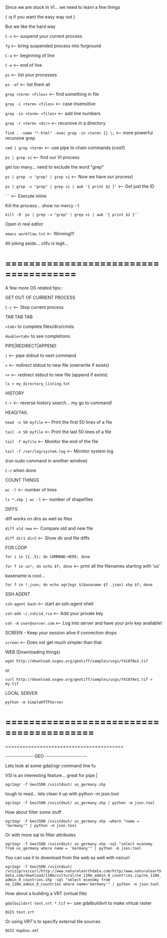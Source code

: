 Since we are stuck in VI... we need to learn a few things

( :q if you want the easy way out )

But we like the hard way

`C-z`     <-- suspend your current process

`fg`      <-- bring suspended process into forground

`C-a`     <-- beginning of line

`C-e`     <-- end of line

`ps`      <-- list your processes

`ps -ef`  <-- list them all

`grep <term> <files>`      <-- find something in file

`grep -i <term> <files>`   <-- case insensitive

`grep -in <term> <files>`  <-- add line numbers

`grep -r <term> <dir>`     <-- recursive in a directory

`find . -name "*.html" -exec grep -in <term> {} \;`  <-- more powerful recursive grep

`cmd | grep <term>`        <-- use pipe to chain commands (cool!)

`ps | grep vi`         <-- find our VI process

get too many... need to exclude the word "grep"

`ps | grep -v "grep" | grep vi`  <-- Now we have our process!

`ps | grep -v "grep" | grep vi | awk '{ print $1 }'`   <-- Get just the ID
 
``` `` ``` <-- Execute inline

Kill the process... show no mercy :-)

``` kill -9 `ps | grep -v "grep" | grep vi | awk '{ print $1 }'` ```

Open in real editor

`emacs workflow.txt`   <-- Winning!!!

All joking aside... clifu is legit...

======================================
======================================

A few more OS related tips::

GET OUT OF CURRENT PROCESS

`C-c`     <-- Stop current process

TAB TAB TAB

`<tab>` to complete files/dirs/cmds

`double<tab>` to see completions

PIPE|REDIRECT|APPEND

`|`   <-- pipe stdout to next command

`>`   <-- redirect stdout to new file (overwrite if exists)

`>>`  <-- redirect stdout to new file (append if exists)

`ls > my_directory_listing.txt`

HISTORY

`C-r`  <-- reverse history search... my go to command!

HEAD/TAIL

`head -n 50 myfile`   <-- Print the first 50 lines of a file

`tail -n 50 myfile`   <-- Print the last 50 lines of a file

`tail -f myfile`      <-- Monitor the end of the file

`tail -f /var/log/system.log`  <-- Monitor system log 

(run sudo command in another window)

`C-c` when done

COUNT THINGS

`wc -l`  <-- number of lines

`ls *.shp | wc -l`  <-- number of shapefiles

DIFFS

diff works on dirs as well as files

`diff old new`     <-- Compare old and new file

`diff dir1 dir2`   <-- Show dir and file diffs

FOR LOOP

`for i in {1..5}; do COMMAND-HERE; done`

`for f in us*; do echo $f; done`  <-- print all the filenames 
                                    starting with 'us'

basename is cool...

`for f in *.json; do echo ogr2ogr $(basename $f .json).shp $f; done`

SSH AGENT

`ssh-agent bash`          <-- start an ssh-agent shell

`ssh-add ~/.ssh/id_rsa`   <-- Add your private key

`ssh -A user@server.com`  <-- Log into server and have 
                            your priv key available!

SCREEN - Keep your session alive if connection drops

`screen`  <-- Does not get much simpler than that

WEB (Downloading things)

`wget http://download.osgeo.org/geotiff/samples/usgs/f41078e1.tif`

or 

`curl http://download.osgeo.org/geotiff/samples/usgs/f41078e1.tif > my.tif`

LOCAL SERVER

`python -m SimpleHTTPServer`


=========================================
=========================================
=========================================


--------------  GEO ---------------------

Lets look at some gdal/ogr command line fu

VSI is an interesting feature... great for pipe |

`ogr2ogr -f GeoJSON /vsistdout/ us_germany.shp`

tough to read... lets clean it up with python -m json.tool

`ogr2ogr -f GeoJSON /vsistdout/ us_germany.shp | python -m json.tool`

How about filter some stuff

`ogr2ogr -f GeoJSON /vsistdout/ us_germany.shp -where "name = 'Germany'" | python -m json.tool`

Or with more sql to filter attributes

`ogr2ogr -f GeoJSON /vsistdout/ us_germany.shp -sql "select economy from us_germany where name = 'Germany'" | python -m json.tool`

You can use it to download from the web as well with vsicurl

`ogr2ogr -f GeoJSON /vsistdout/ /vsizip/vsicurl/http://www.naturalearthdata.com/http//www.naturalearthdata.com/download/110m/cultural/ne_110m_admin_0_countries.zip/ne_110m_admin_0_countries.shp -sql "select economy from ne_110m_admin_0_countries where name='Germany'" | python -m json.tool`

How about a building a VRT (virtual file)

`gdalbuildvrt test.vrt *.tif`   <-- use gdalbuildvrt to make virtual raster

`QGIS test.vrt`

Or using VRT's to specify external tile sources

`QGIS mapbox.xml`


